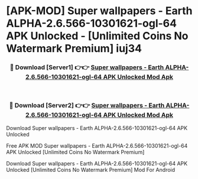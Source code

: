 # [APK-MOD] Super wallpapers - Earth ALPHA-2.6.566-10301621-ogl-64 APK Unlocked - [Unlimited Coins No Watermark Premium] iuj34



<div align="center">
<h3>🔴 Download [Server1] 👉👉 <a href="https://momento.my/?title=Super_wallpapers_-_Earth_ALPHA-2.6.566-10301621-ogl-64_APK_Unlocked">Super wallpapers - Earth ALPHA-2.6.566-10301621-ogl-64 APK Unlocked Mod Apk</a></h3><br>

<h3>🔴 Download [Server2] 👉👉 <a href="https://momento.my/?title=Super_wallpapers_-_Earth_ALPHA-2.6.566-10301621-ogl-64_APK_Unlocked">Super wallpapers - Earth ALPHA-2.6.566-10301621-ogl-64 APK Unlocked Mod Apk</a></h3>
</div>



Download Super wallpapers - Earth ALPHA-2.6.566-10301621-ogl-64 APK Unlocked 

Free APK MOD Super wallpapers - Earth ALPHA-2.6.566-10301621-ogl-64 APK Unlocked [Unlimited Coins No Watermark Premium]

Download Super wallpapers - Earth ALPHA-2.6.566-10301621-ogl-64 APK Unlocked [Unlimited Coins No Watermark Premium] Mod For Android

